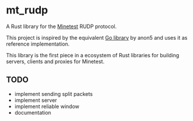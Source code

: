 # mt_rudp

A Rust library for the [Minetest](http://minetest.net) RUDP protocol.

This project is inspired by the equivalent [Go library](https://github.com/anon55555/mt/tree/master/rudp) by anon5 and uses it as reference implementation.

This library is the first piece in a ecosystem of Rust libraries for building servers, clients and proxies for Minetest.

## TODO

- implement sending split packets
- implement server
- implement reliable window
- documentation
